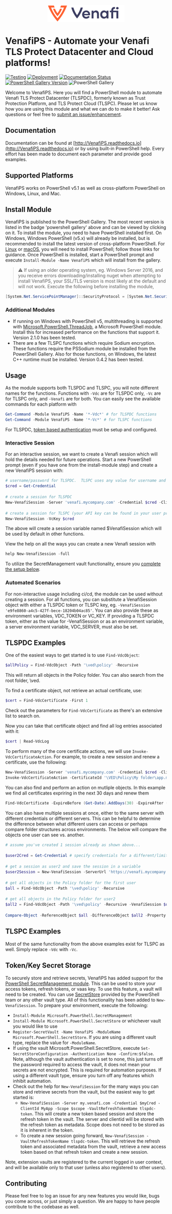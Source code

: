 <p align="center">
  <img src="images/full_venafi_logo.png" alt="Venafi"/>
</p>

# VenafiPS - Automate your Venafi TLS Protect Datacenter and Cloud platforms!

[![Testing](https://github.com/Venafi/VenafiPS/actions/workflows/ci.yml/badge.svg?branch=main)](https://github.com/Venafi/VenafiPS/actions/workflows/ci.yml)
[![Deployment](https://github.com/Venafi/VenafiPS/actions/workflows/cd.yml/badge.svg?branch=main)](https://github.com/Venafi/VenafiPS/actions/workflows/cd.yml)
[![Documentation Status](https://readthedocs.org/projects/venafips/badge/?version=latest)](https://venafips.readthedocs.io/en/latest/?badge=latest)
[![PowerShell Gallery Version](https://img.shields.io/powershellgallery/v/VenafiPS?style=plastic)](https://www.powershellgallery.com/packages/VenafiPS)
![PowerShell Gallery](https://img.shields.io/powershellgallery/dt/VenafiPS?style=plastic)

Welcome to VenafiPS.  Here you will find a PowerShell module to automate Venafi TLS Protect Datacenter (TLSPDC), formerly known as Trust Protection Platform, and TLS Protect Cloud (TLSPC).  Please let us know how you are using this module and what we can do to make it better!  Ask questions or feel free to [submit an issue/enhancement](https://github.com/Venafi/VenafiPS/issues).

## Documentation

Documentation can be found at [http://VenafiPS.readthedocs.io](http://VenafiPS.readthedocs.io) or by using built-in PowerShell help.  Every effort has been made to document each parameter and provide good examples.

## Supported Platforms

VenafiPS works on PowerShell v5.1 as well as cross-platform PowerShell on Windows, Linux, and Mac.

## Install Module

VenafiPS is published to the PowerShell Gallery.  The most recent version is listed in the badge 'powershell gallery' above and can be viewed by clicking on it.  To install the module, you need to have PowerShell installed first.  On Windows, Windows PowerShell (v5.x) will already be installed, but is recommended to install the latest version of cross-platform PowerShell.  For [Linux](https://docs.microsoft.com/en-us/powershell/scripting/install/installing-powershell-core-on-linux?view=powershell-7) or [macOS](https://docs.microsoft.com/en-us/powershell/scripting/install/installing-powershell-core-on-macos?view=powershell-7), you will need to install PowerShell; follow those links for guidance.  Once PowerShell is installed, start a PowerShell prompt and execute `Install-Module -Name VenafiPS` which will install from the gallery.

> :warning: If using an older operating system, eg. Windows Server 2016, and you receive errors downloading/installing nuget when attempting to install VenafiPS, your SSL/TLS version is most likely at the default and will not work.  Execute the following before installing the module,
``` powershell
[System.Net.ServicePointManager]::SecurityProtocol = [System.Net.SecurityProtocolType]::Tls12
```

### Additional Modules

- If running on Windows with PowerShell v5, multithreading is supported with [Microsoft.PowerShell.ThreadJob](https://github.com/PowerShell/ThreadJob), a Microsoft PowerShell module.  Install this for increased performance on the functions that support it.  Version 2.1.0 has been tested.
- There are a few TLSPC functions which require Sodium encryption.  These functions require the PSSodium module be installed from the PowerShell Gallery.  Also for those functions, on Windows, the latest C++ runtime must be installed.  Version 0.4.2 has been tested.

## Usage

As the module supports both TLSPDC and TLSPC, you will note different names for the functions.  Functions with `-Vdc` are for TLSPDC only, `-Vc` are for TLSPC only, and `-Venafi` are for both.  You can easily see the available commands for each platform with
``` powershell
Get-Command -Module VenafiPS -Name '*-Vdc*' # for TLSPDC functions
Get-Command -Module VenafiPS -Name '*-Vc*' # for TLSPC functions
```

For TLSPDC, [token based authentication](https://docs.venafi.com/Docs/current/TopNav/Content/SDK/AuthSDK/t-SDKa-Setup-OAuth.php) must be setup and configured.

### Interactive Session

For an interactive session, we want to create a Venafi session which will hold the details needed for future operations.  Start a new PowerShell prompt (even if you have one from the install-module step) and create a new VenafiPS session with:

```powershell
# username/password for TLSPDC.  TLSPC uses any value for username and your api key for the password
$cred = Get-Credential

# create a session for TLSPDC
New-VenafiSession -Server 'venafi.mycompany.com' -Credential $cred -ClientId 'MyApp' -Scope @{'certificate'='manage'}

# create a session for TLSPC (your API key can be found in your user profile -> preferences)
New-VenafiSession -VcKey $cred
```

The above will create a session variable named $VenafiSession which will be used by default in other functions.

View the help on all the ways you can create a new Venafi session with
``` powershell
help New-VenafiSession -full
```
To utilize the SecretManagement vault functionality, ensure you [complete the setup below](https://github.com/Venafi/VenafiPS#tokenkey-secret-storage).

### Automated Scenarios

For non-interactive usage including ci/cd, the module can be used without creating a session.  For all functions, you can substitute a VenafiSession object with either a TLSPDC token or TLSPC key, eg. `-VenafiSession 'e9fe8860-a4c5-427f-bece-18204b04ac85'`.  You can also provide these as environment variables, VDC_TOKEN or VC_KEY.  If providing a TLSPDC token, either as the value for -VenafiSession or as an environment variable, a server environment variable, VDC_SERVER, must also be set.

## TLSPDC Examples

One of the easiest ways to get started is to use `Find-VdcObject`:

```powershell
$allPolicy = Find-VdcObject -Path '\ved\policy' -Recursive
```

This will return all objects in the Policy folder.  You can also search from the root folder, \ved.

To find a certificate object, not retrieve an actual certificate, use:
```powershell
$cert = Find-VdcCertificate -First 1
```

Check out the parameters for `Find-VdcCertificate` as there's an extensive list to search on.

Now you can take that certificate object and find all log entries associated with it:

```powershell
$cert | Read-VdcLog
```

To perform many of the core certificate actions, we will use `Invoke-VdcCertificateAction`.  For example, to create a new session and renew a certificate, use the following:

```powershell
New-VenafiSession -Server 'venafi.mycompany.com' -Credential $cred -ClientId 'MyApp' -Scope @{'certificate'='manage'}
Invoke-VdcCertificateAction -CertificateId '\VED\Policy\My folder\app.mycompany.com' -Renew
```

You can also find and perform an action on mutliple objects.  In this example we find all certificates expriring in the next 30 days and renew them

``` powershell
Find-VdcCertificate -ExpireBefore (Get-Date).AddDays(30) -ExpireAfter (Get-Date) | Invoke-VdcCertificateAction -Renew
```

You can also have multiple sessions at once, either to the same server with different credentials or different servers.
This can be helpful to determine the difference between what different users can access or perhaps compare folder structures across environments.  The below will compare the objects one user can see vs. another.

```powershell
# assume you've created 1 session already as shown above...

$user2Cred = Get-Credential # specify credentials for a different/limited user

# get a session as user2 and save the session in a variable
$user2Session = New-VenafiSession -ServerUrl 'https://venafi.mycompany.com' -Credential $user2Cred -PassThru

# get all objects in the Policy folder for the first user
$all = Find-VdcObject -Path '\ved\policy' -Recursive

# get all objects in the Policy folder for user2
$all2 = Find-VdcObject -Path '\ved\policy' -Recursive -VenafiSession $user2Session

Compare-Object -ReferenceObject $all -DifferenceObject $all2 -Property Path
```

## TLSPC Examples

Most of the same functionality from the above examples exist for TLSPC as well.  Simply replace `-Vdc` with `-Vc`.

## Token/Key Secret Storage

To securely store and retrieve secrets, VenafiPS has added support for the [PowerShell SecretManagement module](https://github.com/PowerShell/SecretManagement).  This can be used to store your access tokens, refresh tokens, or vaas key.  To use this feature, a vault will need to be created.  You can use [SecretStore](https://github.com/PowerShell/SecretStore) provided by the PowerShell team or any other vault type.  All of this functionality has been added to `New-VenafiSession`.  To prepare your environment, execute the following:
- `Install-Module Microsoft.PowerShell.SecretManagement`
- `Install-Module Microsoft.PowerShell.SecretStore` or whichever vault you would like to use
- `Register-SecretVault -Name VenafiPS -ModuleName Microsoft.PowerShell.SecretStore`.  If you are using a different vault type, replace the value for `-ModuleName`.
- If using the vault Microsoft.PowerShell.SecretStore, execute `Set-SecretStoreConfiguration -Authentication None -Confirm:$false`.  Note, although the vault authentication is set to none, this just turns off the password required to access the vault, it does not mean your secrets are not encrypted.  This is required for automation purposes.  If using a different vault type, ensure you turn off any features which inhibit automation.
- Check out the help for `New-VenafiSession` for the many ways you can store and retrieve secrets from the vault, but the easiest way to get started is:
  - `New-VenafiSession -Server my.venafi.com -Credential $myCred -ClientId MyApp -Scope $scope -VaultRefreshTokenName tlspdc-token`.  This will create a new token based session and store the refresh token in the vault.  The server and clientid will be stored with the refresh token as metadata.  Scope does not need to be stored as it is inherent in the token.
  - To create a new session going forward, `New-VenafiSession -VaultRefreshTokenName tlspdc-token`.  This will retrieve the refresh token and associated metadata from the vault, retrieve a new access token based on that refresh token and create a new session.

Note, extension vaults are registered to the current logged in user context, and will be available only to that user (unless also registered to other users).

## Contributing

Please feel free to log an issue for any new features you would like, bugs you come across, or just simply a question.  We are happy to have people contribute to the codebase as well.
